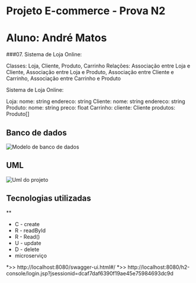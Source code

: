 # Projeto E-commerce - Prova N2
#   Aluno: André Matos
###07. Sistema de Loja Online:

Classes: Loja, Cliente, Produto, Carrinho
Relações: Associação entre Loja e Cliente, Associação entre Loja e Produto, Associação entre Cliente e Carrinho, Associação entre Carrinho e Produto

Sistema de Loja Online:

Loja:
nome: string
endereco: string
Cliente:
nome: string
endereco: string
Produto:
nome: string
preco: float
Carrinho:
cliente: Cliente
produtos: Produto[]

## Banco de dados

![Modelo de banco de dados](./assets/image/banco-ads4-n2.png "Modelo de banco de dados escrito na 3ª Forma Normal - 3FN")

## UML

![Uml do projeto](./assets/image/uml-ads4-n2.png "Modelo UML")

## Tecnologias utilizadas

**
* C - create
* R - readById
* R - Read()
* U - update
* D - delete
* microserviço

*>>  http://localhost:8080/swagger-ui.html#/
 *>>  http://localhost:8080/h2-console/login.jsp?jsessionid=dcaf7daf6390f19ae45e75984693dc9d
